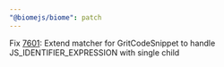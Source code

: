 ```yaml
---
"@biomejs/biome": patch
---
```


Fix [7601](https://github.com/biomejs/biome/issues/7601): Extend matcher for GritCodeSnippet to handle JS_IDENTIFIER_EXPRESSION with single child
